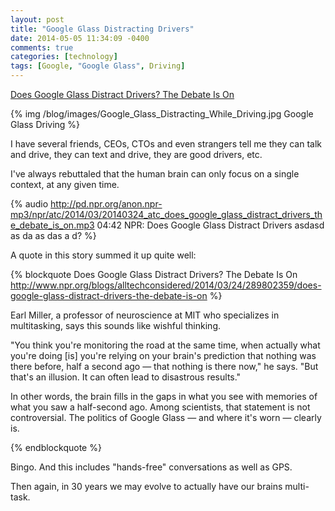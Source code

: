 ```yaml
---
layout: post
title: "Google Glass Distracting Drivers"
date: 2014-05-05 11:34:09 -0400
comments: true
categories: [technology]
tags: [Google, "Google Glass", Driving]
---
```

[Does Google Glass Distract Drivers? The Debate Is On](http://www.npr.org/blogs/alltechconsidered/2014/03/24/289802359/does-google-glass-distract-drivers-the-debate-is-on)

{% img /blog/images/Google_Glass_Distracting_While_Driving.jpg Google Glass Driving %}

I have several friends, CEOs, CTOs and even strangers tell me they can talk and drive, they can text and drive, they are good drivers, etc.

I've always rebuttaled that the human brain can only focus on a single context, at any given time.

{% audio http://pd.npr.org/anon.npr-mp3/npr/atc/2014/03/20140324_atc_does_google_glass_distract_drivers_the_debate_is_on.mp3 04:42 NPR: Does Google Glass Distract Drivers asdasd as da as das a d? %}

A quote in this story summed it up quite well:

{% blockquote Does Google Glass Distract Drivers? The Debate Is On http://www.npr.org/blogs/alltechconsidered/2014/03/24/289802359/does-google-glass-distract-drivers-the-debate-is-on %}

Earl Miller, a professor of neuroscience at MIT who specializes in multitasking, says this sounds like wishful thinking.

"You think you're monitoring the road at the same time, when actually what you're doing [is] you're relying on your brain's prediction that nothing was there before, half a second ago — that nothing is there now," he says. "But that's an illusion. It can often lead to disastrous results."

In other words, the brain fills in the gaps in what you see with memories of what you saw a half-second ago. Among scientists, that statement is not controversial. The politics of Google Glass — and where it's worn — clearly is.

{% endblockquote %}

Bingo.  And this includes "hands-free" conversations as well as GPS.

Then again, in 30 years we may evolve to actually have our brains multi-task.